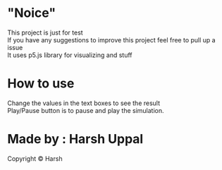 # "Noice"

This project is just for test<br>
If you have any suggestions to improve this project feel free to pull up a issue<br>
It uses p5.js library for visualizing and stuff<br>

# How to use
Change the values in the text boxes to see the result<br>
Play/Pause button is to pause and play the simulation.<br>

# Made by : Harsh Uppal
Copyright © Harsh
